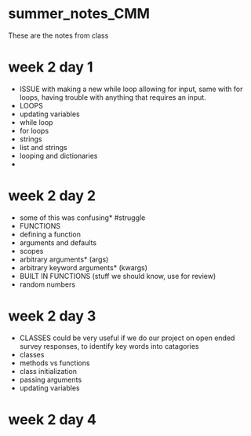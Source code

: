 # summer_notes_CMM
These are the notes from class

# week 2 day 1
- ISSUE with making a new while loop allowing for input, same with for loops, having trouble with anything that requires an input.
- LOOPS
- updating variables
- while loop
- for loops
- strings
- list and strings
- looping and dictionaries
- 
# week 2 day 2
- some of this was confusing* #struggle
- FUNCTIONS
- defining a function
- arguments and defaults
- scopes
- arbitrary arguments* (args)
- arbitrary keyword arguments* (kwargs)
- BUILT IN FUNCTIONS (stuff we should know, use for review)
- random numbers
  
# week 2 day 3
- CLASSES could be very useful if we do our project on open ended survey responses, to identify key words into catagories
- classes
- methods vs functions
- class initialization
- passing arguments
- updating variables

# week 2 day 4